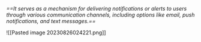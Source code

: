 *==It serves as a mechanism for delivering notifications or alerts to users through various communication channels, including options like email, push notifications, and text messages.==*

![[Pasted image 20230826024221.png]]

